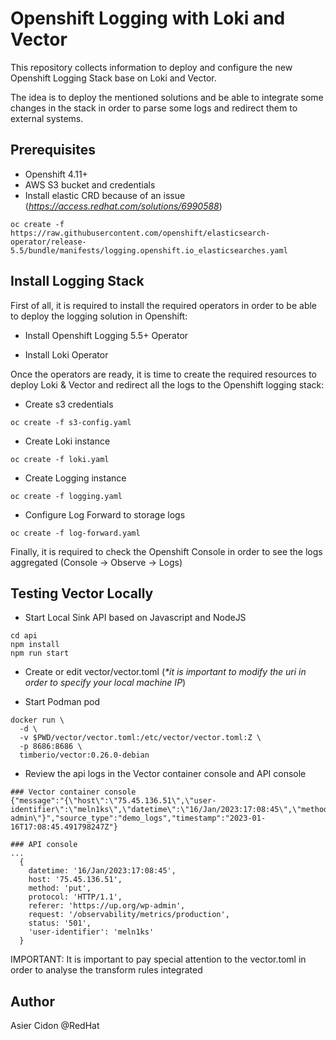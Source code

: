 # Openshift Logging with Loki and Vector

This repository collects information to deploy and configure the new Openshift Logging Stack base on Loki and Vector.

The idea is to deploy the mentioned solutions and be able to integrate some changes in the stack in order to parse some logs and redirect them to external systems.

## Prerequisites

- Openshift 4.11+
- AWS S3 bucket and credentials
- Install elastic CRD because of an issue (*https://access.redhat.com/solutions/6990588*)

```$bash
oc create -f https://raw.githubusercontent.com/openshift/elasticsearch-operator/release-5.5/bundle/manifests/logging.openshift.io_elasticsearches.yaml
```

## Install Logging Stack

First of all, it is required to install the required operators in order to be able to deploy the logging solution in Openshift:

- Install Openshift Logging 5.5+ Operator

- Install Loki Operator

Once the operators are ready, it is time to create the required resources to deploy Loki & Vector and redirect all the logs to the Openshift logging stack:

- Create s3 credentials

```$bash
oc create -f s3-config.yaml
```

- Create Loki instance

```$bash
oc create -f loki.yaml
```

- Create Logging instance

```$bash
oc create -f logging.yaml
```

- Configure Log Forward to storage logs

```$bash
oc create -f log-forward.yaml
```

Finally, it is required to check the Openshift Console in order to see the logs aggregated (Console -> Observe -> Logs)


## Testing Vector Locally

- Start Local Sink API based on Javascript and NodeJS

```$bash
cd api
npm install 
npm run start
```

- Create or edit vector/vector.toml (_*it is important to modify the uri in order to specify your local machine IP_)

- Start Podman pod

```$bash
docker run \
  -d \
  -v $PWD/vector/vector.toml:/etc/vector/vector.toml:Z \
  -p 8686:8686 \
  timberio/vector:0.26.0-debian
```

- Review the api logs in the Vector container console and API console

```$bash
### Vector container console
{"message":"{\"host\":\"75.45.136.51\",\"user-identifier\":\"meln1ks\",\"datetime\":\"16/Jan/2023:17:08:45\",\"method\":\"PUT\",\"request\":\"/observability/metrics/production\",\"protocol\":\"HTTP/1.1\",\"status\":\"501\",\"bytes\":42655,\"referer\":\"https://up.org/wp-admin\"}","source_type":"demo_logs","timestamp":"2023-01-16T17:08:45.491798247Z"}

### API console
...
  {
    datetime: '16/Jan/2023:17:08:45',
    host: '75.45.136.51',
    method: 'put',
    protocol: 'HTTP/1.1',
    referer: 'https://up.org/wp-admin',
    request: '/observability/metrics/production',
    status: '501',
    'user-identifier': 'meln1ks'
  }
```

IMPORTANT: It is important to pay special attention to the vector.toml in order to analyse the transform rules integrated

## Author

Asier Cidon @RedHat